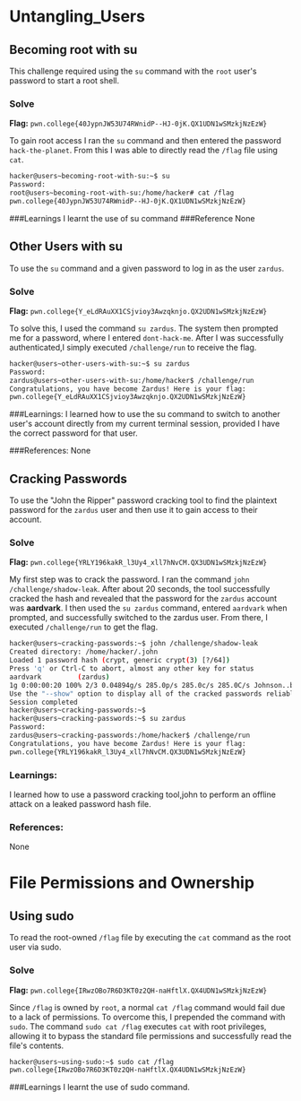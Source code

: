 
# Untangling_Users

## Becoming root with su
This challenge required using the `su` command with the `root` user's password to start a root shell.

### Solve
**Flag:** `pwn.college{40JypnJW53U74RWnidP--HJ-0jK.QX1UDN1wSMzkjNzEzW}`

To gain root access I ran the `su` command and then  entered the password `hack-the-planet`. From this I was able to directly read the `/flag` file using `cat`.

```bash
hacker@users~becoming-root-with-su:~$ su
Password: 
root@users~becoming-root-with-su:/home/hacker# cat /flag
pwn.college{40JypnJW53U74RWnidP--HJ-0jK.QX1UDN1wSMzkjNzEzW}
```
###Learnings
I learnt the use of su command
###Reference
None

## Other Users with su
To use the `su` command and a given password to log in as the user `zardus`.

### Solve
**Flag:** `pwn.college{Y_eLdRAuXX1CSjvioy3Awzqknjo.QX2UDN1wSMzkjNzEzW}`

To solve this, I used the command `su zardus`. The system then prompted me for a password, where I entered `dont-hack-me`. After I was successfully authenticated,I simply executed `/challenge/run` to receive the flag.

```bash
hacker@users~other-users-with-su:~$ su zardus
Password: 
zardus@users~other-users-with-su:/home/hacker$ /challenge/run
Congratulations, you have become Zardus! Here is your flag:
pwn.college{Y_eLdRAuXX1CSjvioy3Awzqknjo.QX2UDN1wSMzkjNzEzW}
```

###Learnings:
I learned how to use the su <username> command to switch to another user's account directly from my current terminal session, provided I have the correct password for that user.

###References:
None

## Cracking Passwords
To use the "John the Ripper" password cracking tool to find the plaintext password for the `zardus` user and then use it to gain access to their account.

### Solve
**Flag:** `pwn.college{YRLY196kakR_l3Uy4_xll7hNvCM.QX3UDN1wSMzkjNzEzW}`

My first step was to crack the password. I ran the command `john /challenge/shadow-leak`. After about 20 seconds, the tool successfully cracked the hash and revealed that the password for the `zardus` account was **aardvark**. I then used the `su zardus` command, entered `aardvark` when prompted, and successfully switched to the zardus user. From there, I executed `/challenge/run` to get the flag.

```bash
hacker@users~cracking-passwords:~$ john /challenge/shadow-leak
Created directory: /home/hacker/.john
Loaded 1 password hash (crypt, generic crypt(3) [?/64])
Press 'q' or Ctrl-C to abort, almost any other key for status
aardvark         (zardus)
1g 0:00:00:20 100% 2/3 0.04894g/s 285.0p/s 285.0c/s 285.0C/s Johnson..buzz
Use the "--show" option to display all of the cracked passwords reliably
Session completed
hacker@users~cracking-passwords:~$ 
hacker@users~cracking-passwords:~$ su zardus
Password: 
zardus@users~cracking-passwords:/home/hacker$ /challenge/run
Congratulations, you have become Zardus! Here is your flag:
pwn.college{YRLY196kakR_l3Uy4_xll7hNvCM.QX3UDN1wSMzkjNzEzW}
```
### Learnings:
I learned how to use a password cracking tool,john to perform an offline attack on a leaked password hash file.

### References:
None

# File Permissions and Ownership

## Using sudo
To read the root-owned `/flag` file by executing the `cat` command as the root user via sudo.

### Solve
**Flag:** `pwn.college{IRwzOBo7R6D3KT0z2QH-naHftlX.QX4UDN1wSMzkjNzEzW}`

Since `/flag` is owned by `root`, a normal `cat /flag` command would fail due to a lack of permissions. To overcome this, I prepended the command with `sudo`. The command `sudo cat /flag` executes `cat` with root privileges, allowing it to bypass the standard file permissions and successfully read the file's contents.

```bash
hacker@users~using-sudo:~$ sudo cat /flag
pwn.college{IRwzOBo7R6D3KT0z2QH-naHftlX.QX4UDN1wSMzkjNzEzW}
```
###Learnings
I learnt the use of sudo command.
